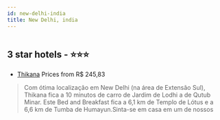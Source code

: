 ```yaml
---
id: new-delhi-india
title: New Delhi, india
---
```


<center><img src="https://i.travelapi.com/hotels/24000000/23320000/23318900/23318801/23cc2751_z.jpg" alt="" /></center>


##  3 star hotels - ⭐️⭐️⭐️

-    [Thikana](https://www.hurb.com/br/aud/https://www.hurb.com/br/hotels/new-delhi/thikana-HT-ZOZ4?cmp=18055) Prices from R$ 245,83
   > Com ótima localização em New Delhi (na área de Extensão Sul), Thikana fica a 10 minutos de carro de Jardim de Lodhi a de Qutub Minar.  Este Bed and Breakfast fica a 6,1 km de Templo de Lótus e a 6,6 km de Tumba de Humayun.Sinta-se em casa em um de nossos 
